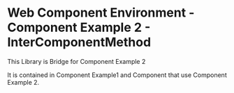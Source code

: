 Web Component Environment - Component Example 2 - InterComponentMethod
======================================================================

This Library is Bridge for Component Example 2

It is contained in Component Example1 and Component that use Component Example 2.